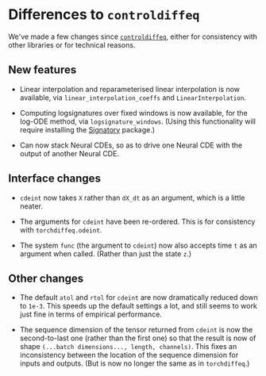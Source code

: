 # Differences to `controldiffeq`
We've made a few changes since [`controldiffeq`](https://github.com/patrick-kidger/NeuralCDE/tree/master/controldiffeq), either for consistency with other libraries or for technical reasons.

## New features

- Linear interpolation and reparameterised linear interpolation is now available, via `linear_interpolation_coeffs` and `LinearInterpolation`.

- Computing logsignatures over fixed windows is now available, for the log-ODE method, via `logsignature_windows`. (Using this functionality will require installing the [Signatory](https://github.com/patrick-kidger/signatory) package.)

- Can now stack Neural CDEs, so as to drive one Neural CDE with the output of another Neural CDE.

## Interface changes

- `cdeint` now takes `X` rather than `dX_dt` as an argument, which is a little neater.

- The arguments for `cdeint` have been re-ordered. This is for consistency with `torchdiffeq.odeint`.

- The system `func` (the argument to `cdeint`) now also accepts time `t` as an argument when called. (Rather than just the state `z`.)

## Other changes

- The default `atol` and `rtol` for `cdeint` are now dramatically reduced down to `1e-3`. This speeds up the default settings a lot, and still seems to work just fine in terms of empirical performance.

- The sequence dimension of the tensor returned from `cdeint` is now the second-to-last one (rather than the first one) so that the result is now of shape `(...batch dimensions..., length, channels)`. This fixes an inconsistency between the location of the sequence dimension for inputs and outputs. (But is now no longer the same as in `torchdiffeq`.)